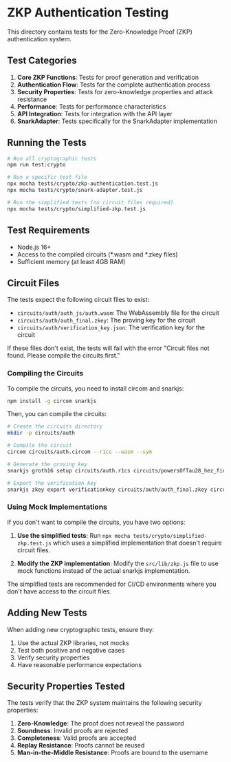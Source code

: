 # ZKP Authentication Testing

This directory contains tests for the Zero-Knowledge Proof (ZKP) authentication system.

## Test Categories

1. **Core ZKP Functions**: Tests for proof generation and verification
2. **Authentication Flow**: Tests for the complete authentication process
3. **Security Properties**: Tests for zero-knowledge properties and attack resistance
4. **Performance**: Tests for performance characteristics
5. **API Integration**: Tests for integration with the API layer
6. **SnarkAdapter**: Tests specifically for the SnarkAdapter implementation

## Running the Tests

```bash
# Run all cryptographic tests
npm run test:crypto

# Run a specific test file
npx mocha tests/crypto/zkp-authentication.test.js
npx mocha tests/crypto/snark-adapter.test.js

# Run the simplified tests (no circuit files required)
npx mocha tests/crypto/simplified-zkp.test.js
```

## Test Requirements

- Node.js 16+
- Access to the compiled circuits (*.wasm and *.zkey files)
- Sufficient memory (at least 4GB RAM)

## Circuit Files

The tests expect the following circuit files to exist:

- `circuits/auth/auth_js/auth.wasm`: The WebAssembly file for the circuit
- `circuits/auth/auth_final.zkey`: The proving key for the circuit
- `circuits/auth/verification_key.json`: The verification key for the circuit

If these files don't exist, the tests will fail with the error "Circuit files not found. Please compile the circuits first."

### Compiling the Circuits

To compile the circuits, you need to install circom and snarkjs:

```bash
npm install -g circom snarkjs
```

Then, you can compile the circuits:

```bash
# Create the circuits directory
mkdir -p circuits/auth

# Compile the circuit
circom circuits/auth.circom --r1cs --wasm --sym

# Generate the proving key
snarkjs groth16 setup circuits/auth.r1cs circuits/powersOfTau28_hez_final_10.ptau circuits/auth/auth_final.zkey

# Export the verification key
snarkjs zkey export verificationkey circuits/auth/auth_final.zkey circuits/auth/verification_key.json
```

### Using Mock Implementations

If you don't want to compile the circuits, you have two options:

1. **Use the simplified tests**: Run `npx mocha tests/crypto/simplified-zkp.test.js` which uses a simplified implementation that doesn't require circuit files.

2. **Modify the ZKP implementation**: Modify the `src/lib/zkp.js` file to use mock functions instead of the actual snarkjs implementation.

The simplified tests are recommended for CI/CD environments where you don't have access to the circuit files.

## Adding New Tests

When adding new cryptographic tests, ensure they:
1. Use the actual ZKP libraries, not mocks
2. Test both positive and negative cases
3. Verify security properties
4. Have reasonable performance expectations

## Security Properties Tested

The tests verify that the ZKP system maintains the following security properties:

1. **Zero-Knowledge**: The proof does not reveal the password
2. **Soundness**: Invalid proofs are rejected
3. **Completeness**: Valid proofs are accepted
4. **Replay Resistance**: Proofs cannot be reused
5. **Man-in-the-Middle Resistance**: Proofs are bound to the username
